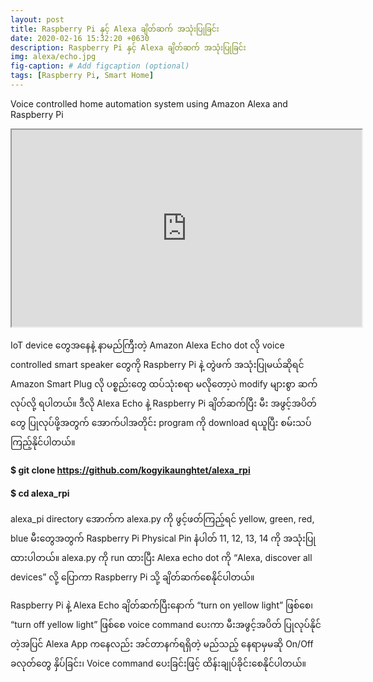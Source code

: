 ```yaml
---
layout: post
title: Raspberry Pi နှင့် Alexa ချိတ်ဆက် အသုံးပြုခြင်း
date: 2020-02-16 15:32:20 +0630
description: Raspberry Pi နှင့် Alexa ချိတ်ဆက် အသုံးပြုခြင်း
img: alexa/echo.jpg
fig-caption: # Add figcaption (optional)
tags: [Raspberry Pi, Smart Home]
---
```

Voice controlled home automation system using Amazon Alexa and Raspberry Pi

<div class="responsive-embed flex-video">
<iframe width="560" height="315" src="https://www.youtube.com/embed/sHf-R44n804" title="YouTube video player" gesture="media" allow="encrypted-media" allowfullscreen></iframe>
</div>

IoT device တွေအနေနဲ့ နာမည်ကြီးတဲ့ Amazon Alexa Echo dot လို voice controlled smart speaker တွေကို Raspberry Pi နဲ့ တွဲဖက် အသုံးပြုမယ်ဆိုရင် Amazon Smart Plug လို ပစ္စည်းတွေ ထပ်သုံးစရာ မလိုတော့ပဲ modify များစွာ ဆက်လုပ်လို့ ရပါတယ်။ ဒီလို Alexa Echo နဲ့ Raspberry Pi ချိတ်ဆက်ပြီး မီး အဖွင့်အပိတ်တွေ ပြုလုပ်ဖို့အတွက် အောက်ပါအတိုင်း program ကို download ရယူပြီး စမ်းသပ်ကြည့်နိုင်ပါတယ်။

#### $ git clone https://github.com/kogyikaunghtet/alexa_rpi
#### $ cd alexa_rpi

alexa_pi directory အောက်က alexa.py ကို ဖွင့်ဖတ်ကြည့်ရင် yellow, green, red, blue မီးတွေအတွက် Raspberry Pi Physical Pin နံပါတ် 11, 12, 13, 14 ကို အသုံးပြုထားပါတယ်။ alexa.py ကို run ထားပြီး Alexa echo dot ကို “Alexa, discover all devices” လို့ ပြောကာ Raspberry Pi သို့ ချိတ်ဆက်စေနိုင်ပါတယ်။

Raspberry Pi နဲ့ Alexa Echo ချိတ်ဆက်ပြီးနောက် “turn on yellow light” ဖြစ်စေ၊ “turn off yellow light” ဖြစ်စေ voice command ပေးကာ မီးအဖွင့်အပိတ် ပြုလုပ်နိုင်တဲ့အပြင် Alexa App ကနေလည်း အင်တာနက်ရရှိတဲ့ မည်သည့် နေရာမှမဆို On/Off ခလုတ်တွေ နှိပ်ခြင်း၊ Voice command ပေးခြင်းဖြင့် ထိန်းချုပ်ခိုင်းစေနိုင်ပါတယ်။

